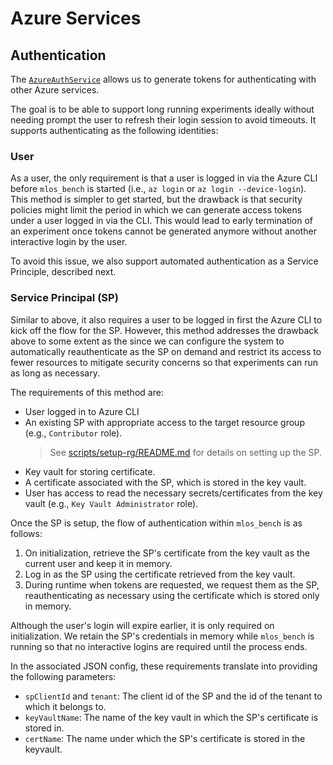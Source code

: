 # Azure Services

## Authentication

The [`AzureAuthService`](./azure_auth.py) allows us to generate tokens for authenticating with other Azure services.

The goal is to be able to support long running experiments ideally without needing prompt the user to refresh their login session to avoid timeouts.
It supports authenticating as the following identities:

### User

As a user, the only requirement is that a user is logged in via the Azure CLI before `mlos_bench` is started
(i.e., `az login` or `az login --device-login`).
This method is simpler to get started, but the drawback is that security policies might limit the period in which we can generate access tokens under a user logged in via the CLI.
This would lead to early termination of an experiment once tokens cannot be generated anymore without another interactive login by the user.

To avoid this issue, we also support automated authentication as a Service Principle, described next.

### Service Principal (SP)

Similar to above, it also requires a user to be logged in first the Azure CLI to kick off the flow for the SP.
However, this method addresses the drawback above to some extent as the since we can configure the system to automatically reauthenticate as the SP on demand and restrict its access to fewer resources to mitigate security concerns so that experiments can run as long as necessary.

The requirements of this method are:
- User logged in to Azure CLI
- An existing SP with appropriate access to the target resource group (e.g., `Contributor` role).
  > See [scripts/setup-rg/README.md](./scripts/setup-rg/README.md) for details on setting up the SP.
- Key vault for storing certificate.
- A certificate associated with the SP, which is stored in the key vault.
- User has access to read the necessary secrets/certificates from the key vault (e.g., `Key Vault Administrator` role).

Once the SP is setup, the flow of authentication within `mlos_bench` is as follows:
1. On initialization, retrieve the SP's certificate from the key vault as the current user and keep it in memory.
2. Log in as the SP using the certificate retrieved from the key vault.
3. During runtime when tokens are requested, we request them as the SP, reauthenticating as necessary using the certificate which is stored only in memory.

Although the user's login will expire earlier, it is only required on initialization.
We retain the SP's credentials in memory while `mlos_bench` is running so that no interactive logins are required until the process ends.

In the associated JSON config, these requirements translate into providing the following parameters:
- `spClientId` and `tenant`: The client id of the SP and the id of the tenant to which it belongs to.
- `keyVaultName`: The name of the key vault in which the SP's certificate is stored in.
- `certName`: The name under which the SP's certificate is stored in the keyvault.